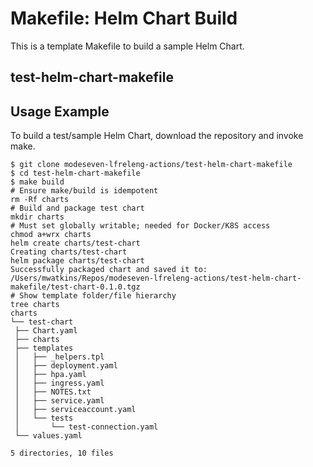 
<!--
# SPDX-License-Identifier: Apache-2.0
# SPDX-FileCopyrightText: 2025 The Linux Foundation
-->

# Makefile: Helm Chart Build

This is a template Makefile to build a sample Helm Chart.

## test-helm-chart-makefile

## Usage Example

To build a test/sample Helm Chart, download the repository and invoke make.

```console
$ git clone modeseven-lfreleng-actions/test-helm-chart-makefile
$ cd test-helm-chart-makefile
$ make build
# Ensure make/build is idempotent
rm -Rf charts
# Build and package test chart
mkdir charts
# Must set globally writable; needed for Docker/K8S access
chmod a+wrx charts
helm create charts/test-chart
Creating charts/test-chart
helm package charts/test-chart
Successfully packaged chart and saved it to: /Users/mwatkins/Repos/modeseven-lfreleng-actions/test-helm-chart-makefile/test-chart-0.1.0.tgz
# Show template folder/file hierarchy
tree charts
charts
└── test-chart
 ├── Chart.yaml
 ├── charts
 ├── templates
 │   ├── _helpers.tpl
 │   ├── deployment.yaml
 │   ├── hpa.yaml
 │   ├── ingress.yaml
 │   ├── NOTES.txt
 │   ├── service.yaml
 │   ├── serviceaccount.yaml
 │   └── tests
 │       └── test-connection.yaml
 └── values.yaml

5 directories, 10 files
```
